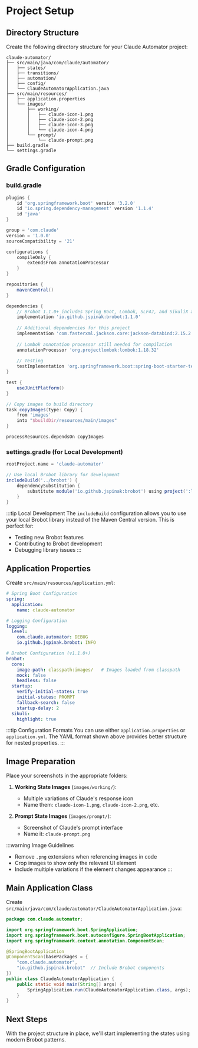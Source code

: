 # Project Setup

## Directory Structure

Create the following directory structure for your Claude Automator project:

```
claude-automator/
├── src/main/java/com/claude/automator/
│   ├── states/
│   ├── transitions/
│   ├── automation/
│   ├── config/
│   └── ClaudeAutomatorApplication.java
├── src/main/resources/
│   ├── application.properties
│   └── images/
│       ├── working/
│       │   ├── claude-icon-1.png
│       │   ├── claude-icon-2.png
│       │   ├── claude-icon-3.png
│       │   └── claude-icon-4.png
│       └── prompt/
│           └── claude-prompt.png
├── build.gradle
└── settings.gradle
```

## Gradle Configuration

### build.gradle

```gradle
plugins {
    id 'org.springframework.boot' version '3.2.0'
    id 'io.spring.dependency-management' version '1.1.4'
    id 'java'
}

group = 'com.claude'
version = '1.0.0'
sourceCompatibility = '21'

configurations {
    compileOnly {
        extendsFrom annotationProcessor
    }
}

repositories {
    mavenCentral()
}

dependencies {
    // Brobot 1.1.0+ includes Spring Boot, Lombok, SLF4J, and SikuliX as transitive dependencies
    implementation 'io.github.jspinak:brobot:1.1.0'
    
    // Additional dependencies for this project
    implementation 'com.fasterxml.jackson.core:jackson-databind:2.15.2'
    
    // Lombok annotation processor still needed for compilation
    annotationProcessor 'org.projectlombok:lombok:1.18.32'
    
    // Testing
    testImplementation 'org.springframework.boot:spring-boot-starter-test'
}

test {
    useJUnitPlatform()
}

// Copy images to build directory
task copyImages(type: Copy) {
    from 'images'
    into "$buildDir/resources/main/images"
}

processResources.dependsOn copyImages
```

### settings.gradle (for Local Development)

```gradle
rootProject.name = 'claude-automator'

// Use local Brobot library for development
includeBuild('../brobot') {
    dependencySubstitution {
        substitute module('io.github.jspinak:brobot') using project(':library')
    }
}
```

:::tip Local Development
The `includeBuild` configuration allows you to use your local Brobot library instead of the Maven Central version. This is perfect for:
- Testing new Brobot features
- Contributing to Brobot development
- Debugging library issues
:::

## Application Properties

Create `src/main/resources/application.yml`:

```yaml
# Spring Boot Configuration
spring:
  application:
    name: claude-automator

# Logging Configuration
logging:
  level:
    com.claude.automator: DEBUG
    io.github.jspinak.brobot: INFO

# Brobot Configuration (v1.1.0+)
brobot:
  core:
    image-path: classpath:images/   # Images loaded from classpath
    mock: false
    headless: false
  startup:
    verify-initial-states: true
    initial-states: PROMPT
    fallback-search: false
    startup-delay: 2
  sikuli:
    highlight: true
```

:::tip Configuration Formats
You can use either `application.properties` or `application.yml`. The YAML format shown above provides better structure for nested properties.
:::

## Image Preparation

Place your screenshots in the appropriate folders:

1. **Working State Images** (`images/working/`):
   - Multiple variations of Claude's response icon
   - Name them: `claude-icon-1.png`, `claude-icon-2.png`, etc.

2. **Prompt State Images** (`images/prompt/`):
   - Screenshot of Claude's prompt interface
   - Name it: `claude-prompt.png`

:::warning Image Guidelines
- Remove `.png` extensions when referencing images in code
- Crop images to show only the relevant UI element
- Include multiple variations if the element changes appearance
:::

## Main Application Class

Create `src/main/java/com/claude/automator/ClaudeAutomatorApplication.java`:

```java
package com.claude.automator;

import org.springframework.boot.SpringApplication;
import org.springframework.boot.autoconfigure.SpringBootApplication;
import org.springframework.context.annotation.ComponentScan;

@SpringBootApplication
@ComponentScan(basePackages = {
    "com.claude.automator",
    "io.github.jspinak.brobot"  // Include Brobot components
})
public class ClaudeAutomatorApplication {
    public static void main(String[] args) {
        SpringApplication.run(ClaudeAutomatorApplication.class, args);
    }
}
```

## Next Steps

With the project structure in place, we'll start implementing the states using modern Brobot patterns.